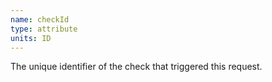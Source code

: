 ```yaml
---
name: checkId
type: attribute
units: ID
---
```


The unique identifier of the check that triggered this request.